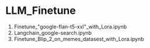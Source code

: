 # LLM_Finetune

1. Finetune_"google-flan-t5-xxl"_with_Lora.ipynb
2. Langchain_google-search.ipynb
3. Finetune_Blip_2_on_memes_datasest_with_Lora.ipynb
